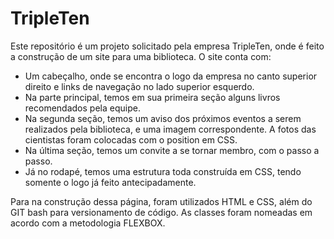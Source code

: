 # TripleTen

Este repositório é um projeto solicitado pela empresa TripleTen, onde é feito a construção de um site para uma biblioteca.
O site conta com:

<ul>
<li>Um cabeçalho, onde se encontra o logo da empresa no canto superior direito e links de navegação no lado superior esquerdo.</li>
<li>Na parte principal, temos em sua primeira seção alguns livros recomendados pela equipe.</li>
<li>Na segunda seção, temos um aviso dos próximos eventos a serem realizados pela biblioteca, e uma imagem correspondente. A fotos das cientistas foram colocadas com o position em CSS.</li>
<li>Na última seção, temos um convite a se tornar membro, com o passo a passo.</li>
<li>Já no rodapé, temos uma estrutura toda construída em CSS, tendo somente o logo já feito antecipadamente.</li>
</ul>

Para na construção dessa página, foram utilizados HTML e CSS, além do GIT bash para versionamento de código. As classes foram nomeadas em acordo com a metodologia FLEXBOX.
